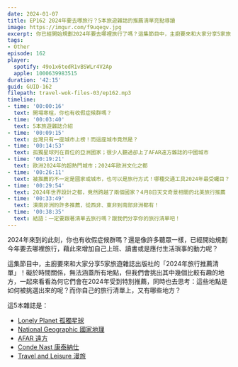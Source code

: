 ```yaml
---
date: 2024-01-07
title: EP162 2024年要去哪旅行？5本旅遊雜誌的推薦清單亮點導讀
image: https://imgur.com/f9uqegv.jpg
excerpt: 你已經開始規劃2024年要去哪裡旅行了嗎？這集節目中，主廚要來和大家分享5家旅遊雜誌出版社的「2024年旅行推薦清單」！我們會挑出其中幾個比較有趣的地方，一起來看看為何它們會在2024年受到特別推薦。
tags:
- Other
episode: 162
player:
  spotify: 49o1x6tedR1vBSWLr4V2Ap
  apple: 1000639983515
duration: '42:15'
guid: GUID-162
filepath: travel-wok-files-03/ep162.mp3
timeline:
- time: '00:00:16'
  text: 開場寒暄，你也有收假症候群嗎？
- time: '00:03:40'
  text: 5本旅遊雜誌介紹
- time: '00:09:15'
  text: 台灣只有一座城市上榜！而這座城市竟然是？
- time: '00:14:53'
  text: 孤獨星球列在首位的亞洲國家；很少人聽過卻上了AFAR遠方雜誌的中國城市
- time: '00:19:21'
  text: 歐洲2024年的超熱門城市；2024年歐洲文化之都
- time: '00:26:11'
  text: 被推薦的不一定是國家或城市，也可以是旅行方式！哪種交通工具2024年最受矚目？
- time: '00:29:54'
  text: 2024年世界設計之都，竟然跨越了兩個國家？4月8日天文奇景相關的北美旅行推薦
- time: '00:33:49'
  text: 漠南非洲的許多推薦，從西非、東非到南部非洲都有！
- time: '00:38:35'
  text: 結語：一定要跟著清單去旅行嗎？跟我們分享你的旅行清單吧！
---
```

2024年來到的此刻，你也有收假症候群嗎？還是像許多聽眾一樣，已經開始規劃今年要去哪裡旅行，藉此來增加自己上班、讀書或是應付生活瑣事的動力呢？

這集節目中，主廚要來和大家分享5家旅遊雜誌出版社的「2024年旅行推薦清單」！礙於時間關係，無法涵蓋所有地點，但我們會挑出其中幾個比較有趣的地方，一起來看看為何它們會在2024年受到特別推薦，同時也去思考：這些地點是如何被挑選出來的呢？而你自己的旅行清單上，又有哪些地方？

這5本雜誌是：

* [Lonely Planet 孤獨星球](https://www.lonelyplanet.com/best-in-travel)
* [National Geographic 國家地理](https://www.nationalgeographic.com/culture/article/uk-cool-list-2024)
* [AFAR 遠方](https://www.afar.com/magazine/where-to-go-2024)
* [Conde Nast 康泰納仕](https://www.cntraveler.com/story/best-places-to-go-in-2024)
* [Travel and Leisure 漫旅](https://www.travelandleisure.com/best-places-to-go-2024-8385979)
